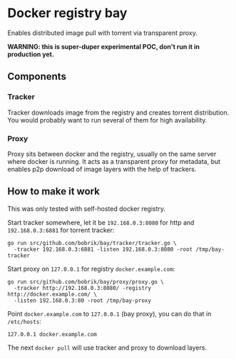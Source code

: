# Docker registry bay

Enables distributed image pull with torrent via transparent proxy.

**WARNING: this is super-duper experimental POC, don't run it in production yet.**

## Components

### Tracker

Tracker downloads image from the registry and creates torrent distribution.
You would probably want to run several of them for high availability.

### Proxy

Proxy sits between docker and the registry, usually on the same server
where docker is running. It acts as a transparent proxy for metadata,
but enables p2p download of image layers with the help of trackers.

## How to make it work

This was only tested with self-hosted docker registry.

Start tracker somewhere, let it be `192.168.0.3:8080` for http
and `192.168.0.3:6881` for torrent tracker:

```
go run src/github.com/bobrik/bay/tracker/tracker.go \
  -tracker 192.168.0.3:6881 -listen 192.168.0.3:8080 -root /tmp/bay-tracker
```

Start proxy on `127.0.0.1` for registry `docker.example.com`:

```
go run src/github.com/bobrik/bay/proxy/proxy.go \
  -tracker http://192.168.0.3:8080/ -registry http://docker.example.com/ \
  -listen 192.168.0.3:80 -root /tmp/bay-proxy
```

Point `docker.example.com` to `127.0.0.1` (bay proxy), you can do that
in `/etc/hosts`:

```
127.0.0.1 docker.example.com
```

The next `docker pull` will use tracker and proxy to download layers.
